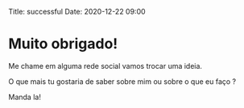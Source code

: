 Title: successful
Date: 2020-12-22 09:00


# Muito obrigado!

Me chame em alguma rede social vamos trocar uma ideia.

O que mais tu gostaria de saber sobre mim ou sobre o que eu faço ?

Manda la!
